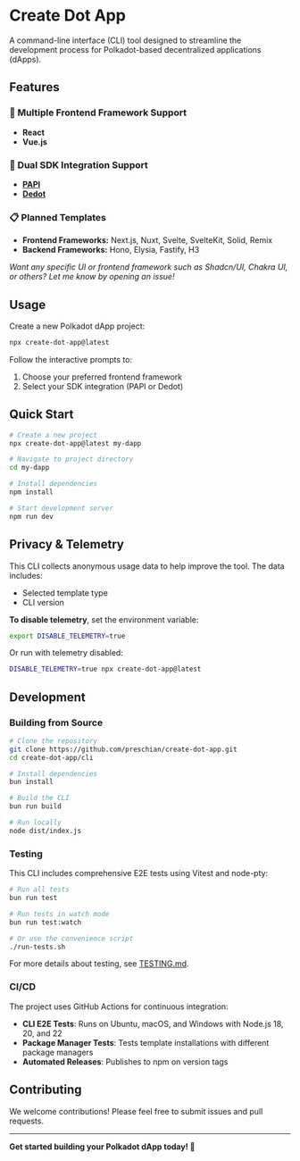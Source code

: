# Create Dot App

A command-line interface (CLI) tool designed to streamline the development process for Polkadot-based decentralized applications (dApps).

## Features

### 🚀 Multiple Frontend Framework Support
- **React**
- **Vue.js**

### 🔗 Dual SDK Integration Support
- **[PAPI](https://papi.how/)**
- **[Dedot](https://docs.dedot.dev/)**

### 📋 Planned Templates

- **Frontend Frameworks:** Next.js, Nuxt, Svelte, SvelteKit, Solid, Remix
- **Backend Frameworks:** Hono, Elysia, Fastify, H3

*Want any specific UI or frontend framework such as Shadcn/UI, Chakra UI, or others? Let me know by opening an issue!*

## Usage

Create a new Polkadot dApp project:

```bash
npx create-dot-app@latest
```

Follow the interactive prompts to:
1. Choose your preferred frontend framework
2. Select your SDK integration (PAPI or Dedot)

## Quick Start

```bash
# Create a new project
npx create-dot-app@latest my-dapp

# Navigate to project directory
cd my-dapp

# Install dependencies
npm install

# Start development server
npm run dev
```

## Privacy & Telemetry

This CLI collects anonymous usage data to help improve the tool. The data includes:
- Selected template type
- CLI version

**To disable telemetry**, set the environment variable:

```bash
export DISABLE_TELEMETRY=true
```

Or run with telemetry disabled:

```bash
DISABLE_TELEMETRY=true npx create-dot-app@latest
```

## Development

### Building from Source

```bash
# Clone the repository
git clone https://github.com/preschian/create-dot-app.git
cd create-dot-app/cli

# Install dependencies
bun install

# Build the CLI
bun run build

# Run locally
node dist/index.js
```

### Testing

This CLI includes comprehensive E2E tests using Vitest and node-pty:

```bash
# Run all tests
bun run test

# Run tests in watch mode
bun run test:watch

# Or use the convenience script
./run-tests.sh
```

For more details about testing, see [TESTING.md](./TESTING.md).

### CI/CD

The project uses GitHub Actions for continuous integration:
- **CLI E2E Tests**: Runs on Ubuntu, macOS, and Windows with Node.js 18, 20, and 22
- **Package Manager Tests**: Tests template installations with different package managers
- **Automated Releases**: Publishes to npm on version tags

## Contributing

We welcome contributions! Please feel free to submit issues and pull requests.

---

**Get started building your Polkadot dApp today! 🚀**
